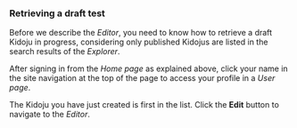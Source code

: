 ### Retrieving a draft test

Before we describe the _Editor_, you need to know how to retrieve a draft Kidoju in progress, considering only published Kidojus are listed in the search results of the _Explorer_.

After signing in from the _Home page_ as explained above, click your name in the site navigation at the top of the page to access your profile in a _User page_.

The Kidoju you have just created is first in the list. Click the **Edit** button to navigate to the _Editor_.

